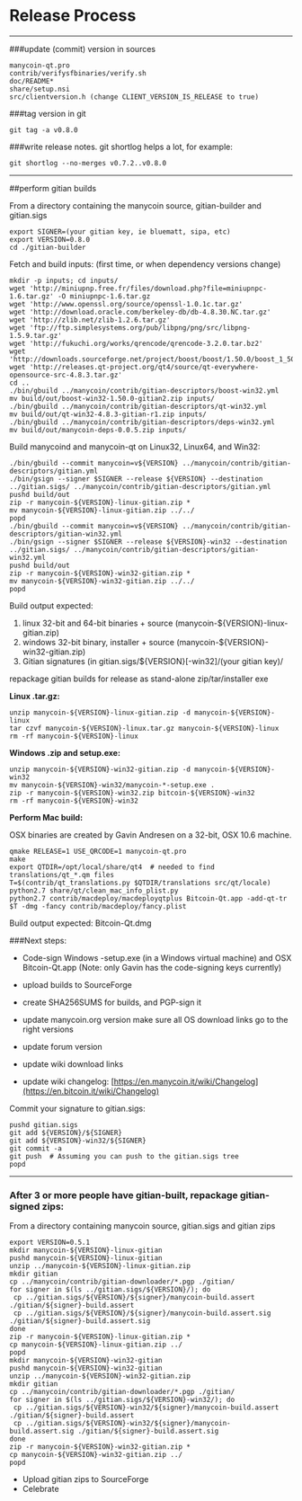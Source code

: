 Release Process
====================

* * *

###update (commit) version in sources


	manycoin-qt.pro
	contrib/verifysfbinaries/verify.sh
	doc/README*
	share/setup.nsi
	src/clientversion.h (change CLIENT_VERSION_IS_RELEASE to true)

###tag version in git

	git tag -a v0.8.0

###write release notes. git shortlog helps a lot, for example:

	git shortlog --no-merges v0.7.2..v0.8.0

* * *

##perform gitian builds

 From a directory containing the manycoin source, gitian-builder and gitian.sigs
  
	export SIGNER=(your gitian key, ie bluematt, sipa, etc)
	export VERSION=0.8.0
	cd ./gitian-builder

 Fetch and build inputs: (first time, or when dependency versions change)

	mkdir -p inputs; cd inputs/
	wget 'http://miniupnp.free.fr/files/download.php?file=miniupnpc-1.6.tar.gz' -O miniupnpc-1.6.tar.gz
	wget 'http://www.openssl.org/source/openssl-1.0.1c.tar.gz'
	wget 'http://download.oracle.com/berkeley-db/db-4.8.30.NC.tar.gz'
	wget 'http://zlib.net/zlib-1.2.6.tar.gz'
	wget 'ftp://ftp.simplesystems.org/pub/libpng/png/src/libpng-1.5.9.tar.gz'
	wget 'http://fukuchi.org/works/qrencode/qrencode-3.2.0.tar.bz2'
	wget 'http://downloads.sourceforge.net/project/boost/boost/1.50.0/boost_1_50_0.tar.bz2'
	wget 'http://releases.qt-project.org/qt4/source/qt-everywhere-opensource-src-4.8.3.tar.gz'
	cd ..
	./bin/gbuild ../manycoin/contrib/gitian-descriptors/boost-win32.yml
	mv build/out/boost-win32-1.50.0-gitian2.zip inputs/
	./bin/gbuild ../manycoin/contrib/gitian-descriptors/qt-win32.yml
	mv build/out/qt-win32-4.8.3-gitian-r1.zip inputs/
	./bin/gbuild ../manycoin/contrib/gitian-descriptors/deps-win32.yml
	mv build/out/manycoin-deps-0.0.5.zip inputs/

 Build manycoind and manycoin-qt on Linux32, Linux64, and Win32:
  
	./bin/gbuild --commit manycoin=v${VERSION} ../manycoin/contrib/gitian-descriptors/gitian.yml
	./bin/gsign --signer $SIGNER --release ${VERSION} --destination ../gitian.sigs/ ../manycoin/contrib/gitian-descriptors/gitian.yml
	pushd build/out
	zip -r manycoin-${VERSION}-linux-gitian.zip *
	mv manycoin-${VERSION}-linux-gitian.zip ../../
	popd
	./bin/gbuild --commit manycoin=v${VERSION} ../manycoin/contrib/gitian-descriptors/gitian-win32.yml
	./bin/gsign --signer $SIGNER --release ${VERSION}-win32 --destination ../gitian.sigs/ ../manycoin/contrib/gitian-descriptors/gitian-win32.yml
	pushd build/out
	zip -r manycoin-${VERSION}-win32-gitian.zip *
	mv manycoin-${VERSION}-win32-gitian.zip ../../
	popd

  Build output expected:

  1. linux 32-bit and 64-bit binaries + source (manycoin-${VERSION}-linux-gitian.zip)
  2. windows 32-bit binary, installer + source (manycoin-${VERSION}-win32-gitian.zip)
  3. Gitian signatures (in gitian.sigs/${VERSION}[-win32]/(your gitian key)/

repackage gitian builds for release as stand-alone zip/tar/installer exe

**Linux .tar.gz:**

	unzip manycoin-${VERSION}-linux-gitian.zip -d manycoin-${VERSION}-linux
	tar czvf manycoin-${VERSION}-linux.tar.gz manycoin-${VERSION}-linux
	rm -rf manycoin-${VERSION}-linux

**Windows .zip and setup.exe:**

	unzip manycoin-${VERSION}-win32-gitian.zip -d manycoin-${VERSION}-win32
	mv manycoin-${VERSION}-win32/manycoin-*-setup.exe .
	zip -r manycoin-${VERSION}-win32.zip bitcoin-${VERSION}-win32
	rm -rf manycoin-${VERSION}-win32

**Perform Mac build:**

  OSX binaries are created by Gavin Andresen on a 32-bit, OSX 10.6 machine.

	qmake RELEASE=1 USE_QRCODE=1 manycoin-qt.pro
	make
	export QTDIR=/opt/local/share/qt4  # needed to find translations/qt_*.qm files
	T=$(contrib/qt_translations.py $QTDIR/translations src/qt/locale)
	python2.7 share/qt/clean_mac_info_plist.py
	python2.7 contrib/macdeploy/macdeployqtplus Bitcoin-Qt.app -add-qt-tr $T -dmg -fancy contrib/macdeploy/fancy.plist

 Build output expected: Bitcoin-Qt.dmg

###Next steps:

* Code-sign Windows -setup.exe (in a Windows virtual machine) and
  OSX Bitcoin-Qt.app (Note: only Gavin has the code-signing keys currently)

* upload builds to SourceForge

* create SHA256SUMS for builds, and PGP-sign it

* update manycoin.org version
  make sure all OS download links go to the right versions

* update forum version

* update wiki download links

* update wiki changelog: [https://en.manycoin.it/wiki/Changelog](https://en.bitcoin.it/wiki/Changelog)

Commit your signature to gitian.sigs:

	pushd gitian.sigs
	git add ${VERSION}/${SIGNER}
	git add ${VERSION}-win32/${SIGNER}
	git commit -a
	git push  # Assuming you can push to the gitian.sigs tree
	popd

-------------------------------------------------------------------------

### After 3 or more people have gitian-built, repackage gitian-signed zips:

From a directory containing manycoin source, gitian.sigs and gitian zips

	export VERSION=0.5.1
	mkdir manycoin-${VERSION}-linux-gitian
	pushd manycoin-${VERSION}-linux-gitian
	unzip ../manycoin-${VERSION}-linux-gitian.zip
	mkdir gitian
	cp ../manycoin/contrib/gitian-downloader/*.pgp ./gitian/
	for signer in $(ls ../gitian.sigs/${VERSION}/); do
	 cp ../gitian.sigs/${VERSION}/${signer}/manycoin-build.assert ./gitian/${signer}-build.assert
	 cp ../gitian.sigs/${VERSION}/${signer}/manycoin-build.assert.sig ./gitian/${signer}-build.assert.sig
	done
	zip -r manycoin-${VERSION}-linux-gitian.zip *
	cp manycoin-${VERSION}-linux-gitian.zip ../
	popd
	mkdir manycoin-${VERSION}-win32-gitian
	pushd manycoin-${VERSION}-win32-gitian
	unzip ../manycoin-${VERSION}-win32-gitian.zip
	mkdir gitian
	cp ../manycoin/contrib/gitian-downloader/*.pgp ./gitian/
	for signer in $(ls ../gitian.sigs/${VERSION}-win32/); do
	 cp ../gitian.sigs/${VERSION}-win32/${signer}/manycoin-build.assert ./gitian/${signer}-build.assert
	 cp ../gitian.sigs/${VERSION}-win32/${signer}/manycoin-build.assert.sig ./gitian/${signer}-build.assert.sig
	done
	zip -r manycoin-${VERSION}-win32-gitian.zip *
	cp manycoin-${VERSION}-win32-gitian.zip ../
	popd

- Upload gitian zips to SourceForge
- Celebrate 
